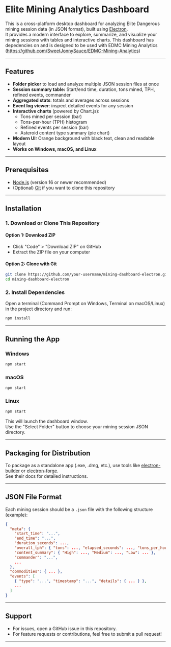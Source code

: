 # Elite Mining Analytics Dashboard

This is a cross-platform desktop dashboard for analyzing Elite Dangerous mining session data (in JSON format), built using [Electron](https://www.electronjs.org/).  
It provides a modern interface to explore, summarize, and visualize your mining sessions with tables and interactive charts.
This dashboard has depedencies on and is designed to be used with EDMC Mining Analytics (https://github.com/SweetJonnySauce/EDMC-Mining-Analytics)

---

## Features

- **Folder picker** to load and analyze multiple JSON session files at once
- **Session summary table:** Start/end time, duration, tons mined, TPH, refined events, commander
- **Aggregated stats**: totals and averages across sessions
- **Event log viewer**: inspect detailed events for any session
- **Interactive charts** (powered by Chart.js):
  - Tons mined per session (bar)
  - Tons-per-hour (TPH) histogram
  - Refined events per session (bar)
  - Asteroid content type summary (pie chart)
- **Modern UI:** Orange background with black text, clean and readable layout
- **Works on Windows, macOS, and Linux**

---

## Prerequisites

- [Node.js](https://nodejs.org/) (version 16 or newer recommended)
- (Optional) [Git](https://git-scm.com/) if you want to clone this repository

---

## Installation

### 1. Download or Clone This Repository

#### Option 1: Download ZIP

- Click "Code" > "Download ZIP" on GitHub  
- Extract the ZIP file on your computer

#### Option 2: Clone with Git

```sh
git clone https://github.com/your-username/mining-dashboard-electron.git
cd mining-dashboard-electron
```

### 2. Install Dependencies

Open a terminal (Command Prompt on Windows, Terminal on macOS/Linux) in the project directory and run:

```sh
npm install
```

---

## Running the App

### Windows

```sh
npm start
```

### macOS

```sh
npm start
```

### Linux

```sh
npm start
```

This will launch the dashboard window.  
Use the "Select Folder" button to choose your mining session JSON directory.

---

## Packaging for Distribution

To package as a standalone app (.exe, .dmg, etc.), use tools like [electron-builder](https://www.electron.build/) or [electron-forge](https://www.electronforge.io/).  
See their docs for detailed instructions.

---

## JSON File Format

Each mining session should be a `.json` file with the following structure (example):

```json
{
  "meta": {
    "start_time": "...",
    "end_time": "...",
    "duration_seconds": ...,
    "overall_tph": { "tons": ..., "elapsed_seconds": ..., "tons_per_hour": ... },
    "content_summary": { "High": ..., "Medium": ..., "Low": ... },
    "commander": "...",
    ...
  },
  "commodities": { ... },
  "events": [
    { "type": "...", "timestamp": "...", "details": { ... } },
    ...
  ]
}
```

---

## Support

- For issues, open a GitHub issue in this repository.
- For feature requests or contributions, feel free to submit a pull request!

---
